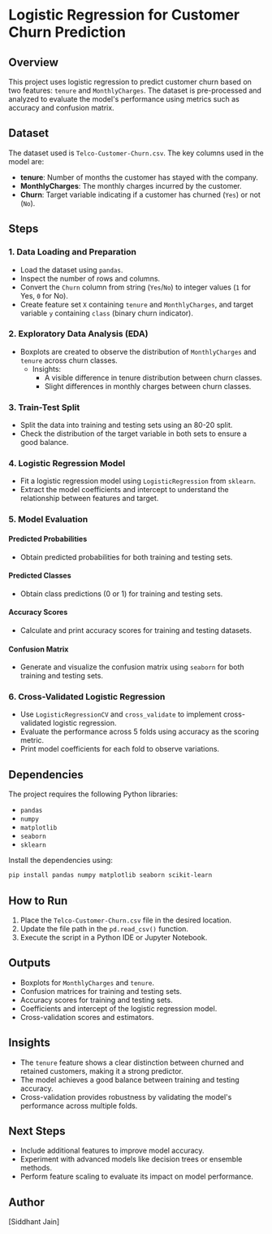 # Logistic Regression for Customer Churn Prediction

## Overview
This project uses logistic regression to predict customer churn based on two features: `tenure` and `MonthlyCharges`. The dataset is pre-processed and analyzed to evaluate the model's performance using metrics such as accuracy and confusion matrix.

## Dataset
The dataset used is `Telco-Customer-Churn.csv`. The key columns used in the model are:
- **tenure**: Number of months the customer has stayed with the company.
- **MonthlyCharges**: The monthly charges incurred by the customer.
- **Churn**: Target variable indicating if a customer has churned (`Yes`) or not (`No`).

## Steps

### 1. Data Loading and Preparation
- Load the dataset using `pandas`.
- Inspect the number of rows and columns.
- Convert the `Churn` column from string (`Yes`/`No`) to integer values (`1` for Yes, `0` for No).
- Create feature set `X` containing `tenure` and `MonthlyCharges`, and target variable `y` containing `class` (binary churn indicator).

### 2. Exploratory Data Analysis (EDA)
- Boxplots are created to observe the distribution of `MonthlyCharges` and `tenure` across churn classes.
  - Insights:
    - A visible difference in tenure distribution between churn classes.
    - Slight differences in monthly charges between churn classes.

### 3. Train-Test Split
- Split the data into training and testing sets using an 80-20 split.
- Check the distribution of the target variable in both sets to ensure a good balance.

### 4. Logistic Regression Model
- Fit a logistic regression model using `LogisticRegression` from `sklearn`.
- Extract the model coefficients and intercept to understand the relationship between features and target.

### 5. Model Evaluation
#### Predicted Probabilities
- Obtain predicted probabilities for both training and testing sets.

#### Predicted Classes
- Obtain class predictions (0 or 1) for training and testing sets.

#### Accuracy Scores
- Calculate and print accuracy scores for training and testing datasets.

#### Confusion Matrix
- Generate and visualize the confusion matrix using `seaborn` for both training and testing sets.

### 6. Cross-Validated Logistic Regression
- Use `LogisticRegressionCV` and `cross_validate` to implement cross-validated logistic regression.
- Evaluate the performance across 5 folds using accuracy as the scoring metric.
- Print model coefficients for each fold to observe variations.

## Dependencies
The project requires the following Python libraries:
- `pandas`
- `numpy`
- `matplotlib`
- `seaborn`
- `sklearn`

Install the dependencies using:
```bash
pip install pandas numpy matplotlib seaborn scikit-learn
```

## How to Run
1. Place the `Telco-Customer-Churn.csv` file in the desired location.
2. Update the file path in the `pd.read_csv()` function.
3. Execute the script in a Python IDE or Jupyter Notebook.

## Outputs
- Boxplots for `MonthlyCharges` and `tenure`.
- Confusion matrices for training and testing sets.
- Accuracy scores for training and testing sets.
- Coefficients and intercept of the logistic regression model.
- Cross-validation scores and estimators.

## Insights
- The `tenure` feature shows a clear distinction between churned and retained customers, making it a strong predictor.
- The model achieves a good balance between training and testing accuracy.
- Cross-validation provides robustness by validating the model's performance across multiple folds.

## Next Steps
- Include additional features to improve model accuracy.
- Experiment with advanced models like decision trees or ensemble methods.
- Perform feature scaling to evaluate its impact on model performance.

## Author
[Siddhant Jain]



